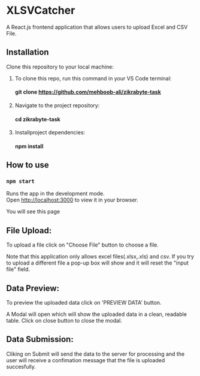 # XLSVCatcher

A React.js frontend application that allows users to upload Excel and CSV File.

## Installation

Clone this repository to your local machine:
1. To clone this repo, run this command in your VS Code terminal:
   #### git clone https://github.com/mehboob-ali/zikrabyte-task
2. Navigate to the project repository:
   #### cd zikrabyte-task
3. Installproject dependencies:
   #### npm install
   
## How to use
### `npm start`

Runs the app in the development mode.\
Open [http://localhost:3000](http://localhost:3000) to view it in your browser.

You will see this page

## File Upload:
To upload a file click on "Choose File" button to choose a file.

Note that this application only allows excel files(.xlsx,.xls) and csv. If you try to upload a different file a pop-up box will show and it will reset the "input file" field.

## Data Preview:
To preview the uploaded data click on 'PREVIEW DATA' button.

A Modal will open which will show the uploaded data in a clean, readable table.
Click on close button to close the modal. 

## Data Submission:
Cliking on Submit will send the data to the server for processing and the user will receive a confimation message that the file is uploaded succesfully.








